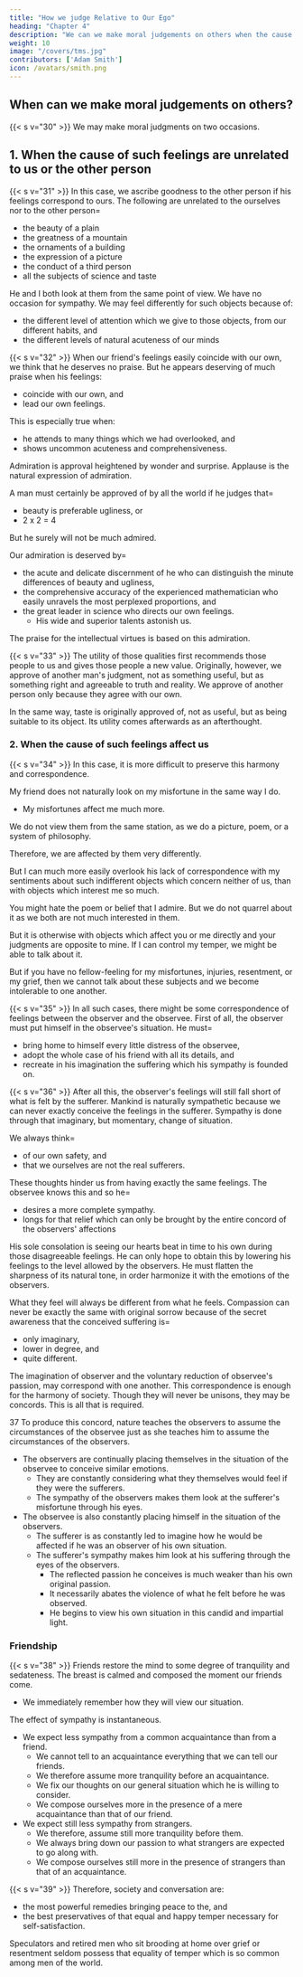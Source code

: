 ```yaml
---
title: "How we judge Relative to Our Ego"
heading: "Chapter 4"
description: "We can we make moral judgements on others when the cause of such feelings affect us or people not us"
weight: 10
image: "/covers/tms.jpg"
contributors: ['Adam Smith']
icon: /avatars/smith.png
---
```




## When can we make moral judgements on others?

{{< s v="30" >}} We may make moral judgments on two occasions.


## 1. When the cause of such feelings are unrelated to us or the other person

{{< s v="31" >}} In this case, we ascribe goodness to the other person if his feelings correspond to ours. The following are unrelated to the ourselves nor to the other person= 
- the beauty of a plain
- the greatness of a mountain
- the ornaments of a building
- the expression of a picture
- the conduct of a third person
- all the subjects of science and taste

He and I both look at them from the same point of view. We have no occasion for sympathy. We may feel differently for such objects because of: 
- the different level of attention which we give to those objects, from our different habits, and
- the different levels of natural acuteness of our minds


{{< s v="32" >}} When our friend's feelings easily coincide with our own, we think that he deserves no praise. But he appears deserving of much praise when his feelings:
- coincide with our own, and
- lead our own feelings.

This is especially true when:
- he attends to many things which we had overlooked, and
- shows uncommon acuteness and comprehensiveness.

Admiration is approval heightened by wonder and surprise. Applause is the natural expression of admiration.

A man must certainly be approved of by all the world if he judges that= 
- beauty is preferable ugliness, or
- 2 x 2 = 4

But he surely will not be much admired.

Our admiration is deserved by= 
- the acute and delicate discernment of he who can distinguish the minute differences of beauty and ugliness,
- the comprehensive accuracy of the experienced mathematician who easily unravels the most perplexed proportions, and
- the great leader in science who directs our own feelings.
  - His wide and superior talents astonish us.

The praise for the intellectual virtues is based on this admiration.


{{< s v="33" >}} The utility of those qualities first recommends those people to us and gives those people a new value. Originally, however, we approve of another man's judgment, not as something useful, but as something right and agreeable to truth and reality. We approve of another person only because they agree with our own.

In the same way, taste is originally approved of, not as useful, but as being suitable to its object. Its utility comes afterwards as an afterthought.



### 2. When the cause of such feelings affect us

{{< s v="34" >}} In this case, it is more difficult to preserve this harmony and correspondence. 

My friend does not naturally look on my misfortune in the same way I do.
- My misfortunes affect me much more. 

We do not view them from the same station, as we do a picture, poem, or a system of philosophy.

Therefore, we are affected by them very differently.

But I can much more easily overlook his lack of correspondence with my sentiments about such indifferent objects which concern neither of us, than with objects which interest me so much.

You might hate the poem or belief that I admire. But we do not quarrel about it as we both are not much interested in them.

But it is otherwise with objects which affect you or me directly and your judgments are opposite to mine. If I can control my temper, we might be able to talk about it.

But if you have no fellow-feeling for my misfortunes, injuries, resentment, or my grief, then we cannot talk about these subjects and we become intolerable to one another.

<!-- I can neither support your company, nor you mine.
You are confounded at my violence and passion.
I am enraged at your cold insensibility and lack of feeling.
 -->


{{< s v="35" >}} In all such cases, there might be some correspondence of feelings between the observer and the observee. First of all, the observer must put himself in the observee's situation. He must= 
- bring home to himself every little distress of the observee,
- adopt the whole case of his friend with all its details, and
- recreate in his imagination the suffering which his sympathy is founded on.


{{< s v="36" >}} After all this, the observer's feelings will still fall short of what is felt by the sufferer. Mankind is naturally sympathetic because we can never exactly conceive the feelings in the sufferer. Sympathy is done through that imaginary, but momentary, change of situation.

We always think= 
- of our own safety, and
- that we ourselves are not the real sufferers.

These thoughts hinder us from having exactly the same feelings. The observee knows this and so he= 
- desires a more complete sympathy.
- longs for that relief which can only be brought by the entire concord of the observers' affections

His sole consolation is seeing our hearts beat in time to his own during those disagreeable feelings. He can only hope to obtain this by lowering his feelings to the level allowed by the observers. He must flatten the sharpness of its natural tone, in order harmonize it with the emotions of the observers.

What they feel will always be different from what he feels. Compassion can never be exactly the same with original sorrow because of the secret awareness that the conceived suffering is= 
- only imaginary,
- lower in degree, and
- quite different.

The imagination of observer and the voluntary reduction of observee's passion, may correspond with one another.
This correspondence is enough for the harmony of society. Though they will never be unisons, they may be concords. This is all that is required.

37 To produce this concord, nature teaches the observers to assume the circumstances of the observee just as she teaches him to assume the circumstances of the observers.
- The observers are continually placing themselves in the situation of the observee to conceive similar emotions.
  - They are constantly considering what they themselves would feel if they were the sufferers. 
  - The sympathy of the observers makes them look at the sufferer's misfortune through his eyes.
- The observee is also constantly placing himself in the situation of the observers.
  - The sufferer is as constantly led to imagine how he would be affected if he was an observer of his own situation.
  - The sufferer's sympathy makes him look at his suffering through the eyes of the observers.
    - The reflected passion he conceives is much weaker than his own original passion.
    - It necessarily abates the violence of what he felt before he was observed.
    - He begins to view his own situation in this candid and impartial light.


### Friendship

{{< s v="38" >}} Friends restore the mind to some degree of tranquility and sedateness. The breast is calmed and composed the moment our friends come.
- We immediately remember how they will view our situation.

The effect of sympathy is instantaneous.
- We expect less sympathy from a common acquaintance than from a friend.
  - We cannot tell to an acquaintance everything that we can tell our friends.
  - We therefore assume more tranquility before an acquaintance.
  - We fix our thoughts on our general situation which he is willing to consider.
  - We compose ourselves more in the presence of a mere acquaintance than that of our friend.
- We expect still less sympathy from strangers.
  - We therefore, assume still more tranquility before them.
  - We always bring down our passion to what strangers are expected to go along with.
  - We compose ourselves still more in the presence of strangers than that of an acquaintance.


{{< s v="39" >}} Therefore, society and conversation are:
- the most powerful remedies bringing peace to the, and
- the best preservatives of that equal and happy temper necessary for self-satisfaction.

Speculators and retired men who sit brooding at home over grief or resentment seldom possess that equality of temper which is so common among men of the world.
